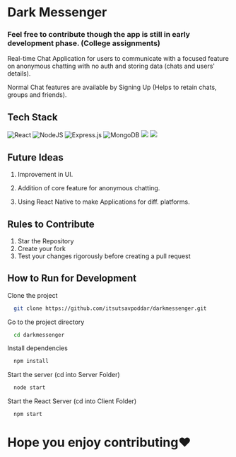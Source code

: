 # Dark Messenger

### Feel free to contribute though the app is still in early development phase. (College assignments)

Real-time Chat Application for users to communicate with a focused feature on anonymous chatting with no auth and storing data (chats and users' details).

Normal Chat features are available by Signing Up (Helps to retain chats, groups and friends).

## Tech Stack

![React](https://img.shields.io/badge/react-%2320232a.svg?style=for-the-badge&logo=react&logoColor=%2361DAFB)
![NodeJS](https://img.shields.io/badge/node.js-6DA55F?style=for-the-badge&logo=node.js&logoColor=white)
![Express.js](https://img.shields.io/badge/express.js-%23404d59.svg?style=for-the-badge&logo=express&logoColor=%2361DAFB)
![MongoDB](https://img.shields.io/badge/MongoDB-%234ea94b.svg?style=for-the-badge&logo=mongodb&logoColor=white)
![](https://img.shields.io/badge/Chakra--UI-319795?style=for-the-badge&logo=chakra-ui&logoColor=white)
![](https://img.shields.io/badge/Socket.io-010101?&style=for-the-badge&logo=Socket.io&logoColor=white)

## Future Ideas

1. Improvement in UI.

2. Addition of core feature for anonymous chatting.

3. Using React Native to make Applications for diff. platforms.

## Rules to Contribute

1. Star the Repository
2. Create your fork
3. Test your changes rigorously before creating a pull request

## How to Run for Development

Clone the project

```bash
  git clone https://github.com/itsutsavpoddar/darkmessenger.git
```

Go to the project directory

```bash
  cd darkmessenger
```

Install dependencies

```bash
  npm install
```

Start the server (cd into Server Folder)

```bash
  node start
```

Start the React Server (cd into Client Folder)

```bash
  npm start
```

# Hope you enjoy contributing❤️
